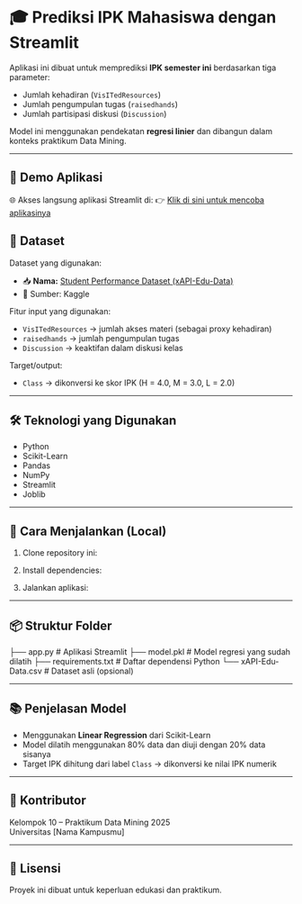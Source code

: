 # 🎓 Prediksi IPK Mahasiswa dengan Streamlit

Aplikasi ini dibuat untuk memprediksi **IPK semester ini** berdasarkan tiga parameter:
- Jumlah kehadiran (`VisITedResources`)
- Jumlah pengumpulan tugas (`raisedhands`)
- Jumlah partisipasi diskusi (`Discussion`)

Model ini menggunakan pendekatan **regresi linier** dan dibangun dalam konteks praktikum Data Mining.

---

## 🚀 Demo Aplikasi

🌐 Akses langsung aplikasi Streamlit di:
👉 [Klik di sini untuk mencoba aplikasinya](https://prediksi-ipk-mahasiswa-khdwval3exehjkwz5rs5tv.streamlit.app/)



## 🧪 Dataset

Dataset yang digunakan:
- 📥 **Nama:** [Student Performance Dataset (xAPI-Edu-Data)](https://www.kaggle.com/datasets/aljarah/xAPI-Edu-Data)
- 📄 Sumber: Kaggle

Fitur input yang digunakan:
- `VisITedResources` → jumlah akses materi (sebagai proxy kehadiran)
- `raisedhands` → jumlah pengumpulan tugas
- `Discussion` → keaktifan dalam diskusi kelas

Target/output:
- `Class` → dikonversi ke skor IPK (H = 4.0, M = 3.0, L = 2.0)

---

## 🛠 Teknologi yang Digunakan

- Python
- Scikit-Learn
- Pandas
- NumPy
- Streamlit
- Joblib

---

## 🧾 Cara Menjalankan (Local)
1. Clone repository ini:

2. Install dependencies:

3. Jalankan aplikasi:

---

## 📦 Struktur Folder

├── app.py # Aplikasi Streamlit
├── model.pkl # Model regresi yang sudah dilatih
├── requirements.txt # Daftar dependensi Python
└── xAPI-Edu-Data.csv # Dataset asli (opsional)

---

## 📚 Penjelasan Model

- Menggunakan **Linear Regression** dari Scikit-Learn
- Model dilatih menggunakan 80% data dan diuji dengan 20% data sisanya
- Target IPK dihitung dari label `Class` → dikonversi ke nilai IPK numerik

---

## 📌 Kontributor

Kelompok 10 – Praktikum Data Mining 2025  
Universitas [Nama Kampusmu]

---

## 🏁 Lisensi

Proyek ini dibuat untuk keperluan edukasi dan praktikum.

